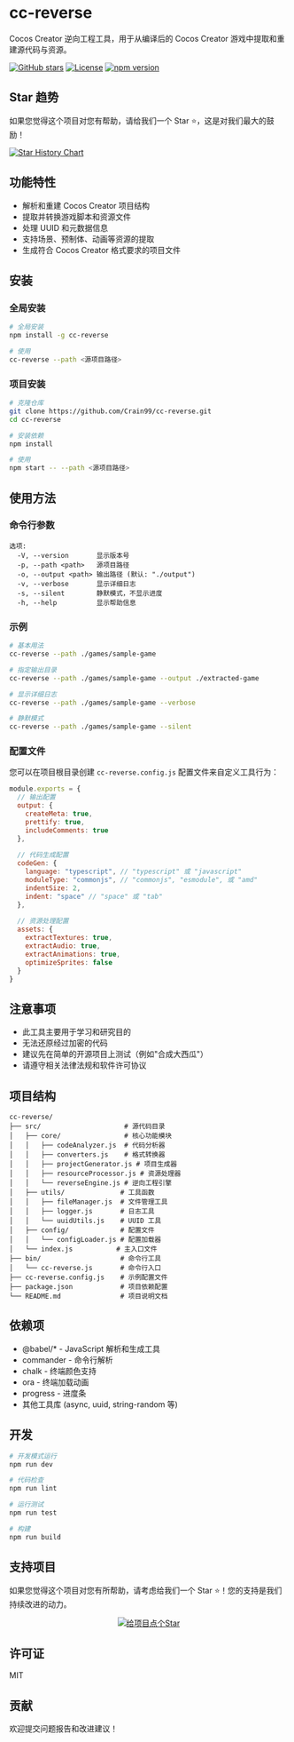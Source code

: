 <!--
 * @Date: 2025-06-07 10:06:12
 * @Description: Cocos Creator 逆向工程工具
-->

# cc-reverse

Cocos Creator 逆向工程工具，用于从编译后的 Cocos Creator 游戏中提取和重建源代码与资源。

[![GitHub stars](https://img.shields.io/github/stars/Crain99/cc-reverse.svg?style=social&label=Star&maxAge=2592000)](https://github.com/Crain99/cc-reverse/stargazers/)
[![License](https://img.shields.io/github/license/Crain99/cc-reverse.svg)](https://github.com/Crain99/cc-reverse/blob/main/LICENSE)
[![npm version](https://img.shields.io/npm/v/cc-reverse.svg)](https://www.npmjs.com/package/cc-reverse)

## Star 趋势

如果您觉得这个项目对您有帮助，请给我们一个 Star ⭐️，这是对我们最大的鼓励！

[![Star History Chart](https://api.star-history.com/svg?repos=Crain99/cc-reverse&type=Date)](https://star-history.com/#Crain99/cc-reverse&Date)

## 功能特性

- 解析和重建 Cocos Creator 项目结构
- 提取并转换游戏脚本和资源文件
- 处理 UUID 和元数据信息
- 支持场景、预制体、动画等资源的提取
- 生成符合 Cocos Creator 格式要求的项目文件

## 安装

### 全局安装

```bash
# 全局安装
npm install -g cc-reverse

# 使用
cc-reverse --path <源项目路径>
```

### 项目安装

```bash
# 克隆仓库
git clone https://github.com/Crain99/cc-reverse.git
cd cc-reverse

# 安装依赖
npm install

# 使用
npm start -- --path <源项目路径>
```

## 使用方法

### 命令行参数

```
选项:
  -V, --version       显示版本号
  -p, --path <path>   源项目路径
  -o, --output <path> 输出路径 (默认: "./output")
  -v, --verbose       显示详细日志
  -s, --silent        静默模式，不显示进度
  -h, --help          显示帮助信息
```

### 示例

```bash
# 基本用法
cc-reverse --path ./games/sample-game

# 指定输出目录
cc-reverse --path ./games/sample-game --output ./extracted-game

# 显示详细日志
cc-reverse --path ./games/sample-game --verbose

# 静默模式
cc-reverse --path ./games/sample-game --silent
```

### 配置文件

您可以在项目根目录创建 `cc-reverse.config.js` 配置文件来自定义工具行为：

```js
module.exports = {
  // 输出配置
  output: {
    createMeta: true,
    prettify: true,
    includeComments: true
  },
  
  // 代码生成配置
  codeGen: {
    language: "typescript", // "typescript" 或 "javascript"
    moduleType: "commonjs", // "commonjs", "esmodule", 或 "amd"
    indentSize: 2,
    indent: "space" // "space" 或 "tab"
  },
  
  // 资源处理配置
  assets: {
    extractTextures: true,
    extractAudio: true,
    extractAnimations: true,
    optimizeSprites: false
  }
}
```

## 注意事项

- 此工具主要用于学习和研究目的
- 无法还原经过加密的代码
- 建议先在简单的开源项目上测试（例如"合成大西瓜"）
- 请遵守相关法律法规和软件许可协议

## 项目结构

```
cc-reverse/
├── src/                     # 源代码目录
│   ├── core/                # 核心功能模块
│   │   ├── codeAnalyzer.js  # 代码分析器
│   │   ├── converters.js    # 格式转换器
│   │   ├── projectGenerator.js # 项目生成器
│   │   ├── resourceProcessor.js # 资源处理器
│   │   └── reverseEngine.js # 逆向工程引擎
│   ├── utils/              # 工具函数
│   │   ├── fileManager.js  # 文件管理工具
│   │   ├── logger.js       # 日志工具
│   │   └── uuidUtils.js    # UUID 工具
│   ├── config/             # 配置文件
│   │   └── configLoader.js # 配置加载器
│   └── index.js           # 主入口文件
├── bin/                    # 命令行工具
│   └── cc-reverse.js       # 命令行入口
├── cc-reverse.config.js    # 示例配置文件
├── package.json            # 项目依赖配置
└── README.md               # 项目说明文档
```

## 依赖项

- @babel/* - JavaScript 解析和生成工具
- commander - 命令行解析
- chalk - 终端颜色支持
- ora - 终端加载动画
- progress - 进度条
- 其他工具库 (async, uuid, string-random 等)

## 开发

```bash
# 开发模式运行
npm run dev

# 代码检查
npm run lint

# 运行测试
npm run test

# 构建
npm run build
```

## 支持项目

如果您觉得这个项目对您有所帮助，请考虑给我们一个 Star ⭐️！您的支持是我们持续改进的动力。

<p align="center">
  <a href="https://github.com/Crain99/cc-reverse">
    <img src="https://img.shields.io/github/stars/Crain99/cc-reverse?style=social" alt="给项目点个Star">
  </a>
</p>

## 许可证

MIT

## 贡献

欢迎提交问题报告和改进建议！
